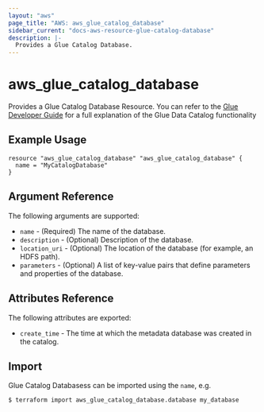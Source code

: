 ```yaml
---
layout: "aws"
page_title: "AWS: aws_glue_catalog_database"
sidebar_current: "docs-aws-resource-glue-catalog-database"
description: |-
  Provides a Glue Catalog Database.
---
```


# aws\_glue\_catalog\_database

Provides a Glue Catalog Database Resource. You can refer to the [Glue Developer Guide](http://docs.aws.amazon.com/glue/latest/dg/populate-data-catalog.html) for a full explanation of the Glue Data Catalog functionality

## Example Usage

```hcl-terraform
resource "aws_glue_catalog_database" "aws_glue_catalog_database" {
  name = "MyCatalogDatabase"
}
```

## Argument Reference

The following arguments are supported:

* `name` - (Required) The name of the database.
* `description` - (Optional) Description of the database.
* `location_uri` - (Optional) The location of the database (for example, an HDFS path).
* `parameters` - (Optional) A list of key-value pairs that define parameters and properties of the database.

## Attributes Reference

The following attributes are exported:

* `create_time` - The time at which the metadata database was created in the catalog.

## Import

Glue Catalog Databasess can be imported using the `name`, e.g.

```
$ terraform import aws_glue_catalog_database.database my_database
```
